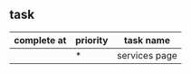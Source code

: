 ## task

| complete at   | priority   | task name      |
| ------------- |-------------|------------- |
|               | *            | services page|

